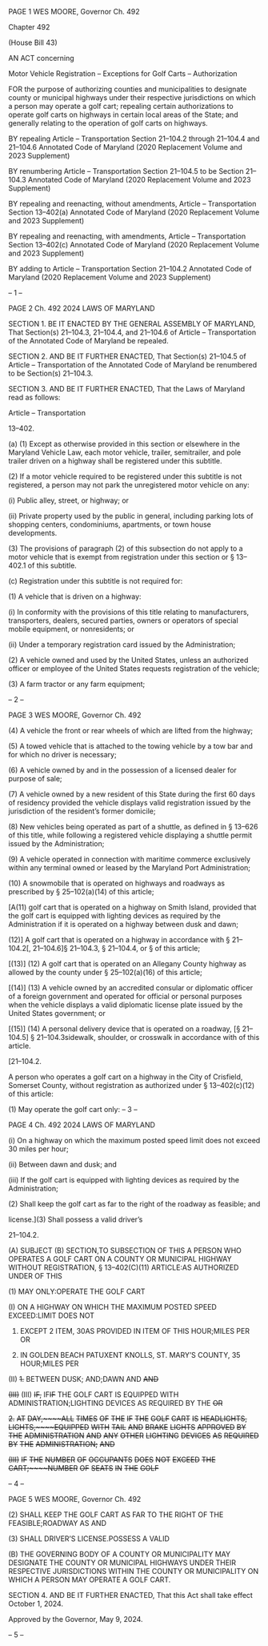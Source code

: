 PAGE 1
WES MOORE, Governor Ch. 492

Chapter 492

(House Bill 43)

AN ACT concerning

Motor Vehicle Registration – Exceptions for Golf Carts – Authorization

FOR the purpose of authorizing counties and municipalities to designate county or
municipal highways under their respective jurisdictions on which a person may
operate a golf cart; repealing certain authorizations to operate golf carts on highways
in certain local areas of the State; and generally relating to the operation of golf carts
on highways.

BY repealing
Article – Transportation
Section 21–104.2 through 21–104.4 and 21–104.6
Annotated Code of Maryland
(2020 Replacement Volume and 2023 Supplement)

BY renumbering
Article – Transportation
Section 21–104.5
to be Section 21–104.3
Annotated Code of Maryland
(2020 Replacement Volume and 2023 Supplement)

BY repealing and reenacting, without amendments,
Article – Transportation
Section 13–402(a)
Annotated Code of Maryland
(2020 Replacement Volume and 2023 Supplement)

BY repealing and reenacting, with amendments,
Article – Transportation
Section 13–402(c)
Annotated Code of Maryland
(2020 Replacement Volume and 2023 Supplement)

BY adding to
Article – Transportation
Section 21–104.2
Annotated Code of Maryland
(2020 Replacement Volume and 2023 Supplement)

– 1 –

PAGE 2
Ch. 492 2024 LAWS OF MARYLAND

SECTION 1. BE IT ENACTED BY THE GENERAL ASSEMBLY OF MARYLAND,
That Section(s) 21–104.3, 21–104.4, and 21–104.6 of Article – Transportation of the
Annotated Code of Maryland be repealed.

SECTION 2. AND BE IT FURTHER ENACTED, That Section(s) 21–104.5 of Article
– Transportation of the Annotated Code of Maryland be renumbered to be Section(s)
21–104.3.

SECTION 3. AND BE IT FURTHER ENACTED, That the Laws of Maryland read
as follows:

Article – Transportation

13–402.

(a) (1) Except as otherwise provided in this section or elsewhere in the
Maryland Vehicle Law, each motor vehicle, trailer, semitrailer, and pole trailer driven on
a highway shall be registered under this subtitle.

(2) If a motor vehicle required to be registered under this subtitle is not
registered, a person may not park the unregistered motor vehicle on any:

(i) Public alley, street, or highway; or

(ii) Private property used by the public in general, including parking
lots of shopping centers, condominiums, apartments, or town house developments.

(3) The provisions of paragraph (2) of this subsection do not apply to a
motor vehicle that is exempt from registration under this section or § 13–402.1 of this
subtitle.

(c) Registration under this subtitle is not required for:

(1) A vehicle that is driven on a highway:

(i) In conformity with the provisions of this title relating to
manufacturers, transporters, dealers, secured parties, owners or operators of special mobile
equipment, or nonresidents; or

(ii) Under a temporary registration card issued by the
Administration;

(2) A vehicle owned and used by the United States, unless an authorized
officer or employee of the United States requests registration of the vehicle;

(3) A farm tractor or any farm equipment;

– 2 –

PAGE 3
WES MOORE, Governor Ch. 492

(4) A vehicle the front or rear wheels of which are lifted from the highway;

(5) A towed vehicle that is attached to the towing vehicle by a tow bar and
for which no driver is necessary;

(6) A vehicle owned by and in the possession of a licensed dealer for purpose
of sale;

(7) A vehicle owned by a new resident of this State during the first 60 days
of residency provided the vehicle displays valid registration issued by the jurisdiction of the
resident’s former domicile;

(8) New vehicles being operated as part of a shuttle, as defined in § 13–626
of this title, while following a registered vehicle displaying a shuttle permit issued by the
Administration;

(9) A vehicle operated in connection with maritime commerce exclusively
within any terminal owned or leased by the Maryland Port Administration;

(10) A snowmobile that is operated on highways and roadways as prescribed
by § 25–102(a)(14) of this article;

[A(11) golf cart that is operated on a highway on Smith Island, provided
that the golf cart is equipped with lighting devices as required by the Administration if it
is operated on a highway between dusk and dawn;

(12)] A golf cart that is operated on a highway in accordance with §
21–104.2[, 21–104.6]§ 21–104.3, § 21–104.4, or § of this article;

[(13)] (12) A golf cart that is operated on an Allegany County highway as
allowed by the county under § 25–102(a)(16) of this article;

[(14)] (13) A vehicle owned by an accredited consular or diplomatic officer
of a foreign government and operated for official or personal purposes when the vehicle
displays a valid diplomatic license plate issued by the United States government; or

[(15)] (14) A personal delivery device that is operated on a roadway,
[§ 21–104.5] § 21–104.3sidewalk, shoulder, or crosswalk in accordance with of this article.

[21–104.2.

A person who operates a golf cart on a highway in the City of Crisfield, Somerset
County, without registration as authorized under § 13–402(c)(12) of this article:

(1) May operate the golf cart only:
– 3 –

PAGE 4
Ch. 492 2024 LAWS OF MARYLAND

(i) On a highway on which the maximum posted speed limit does
not exceed 30 miles per hour;

(ii) Between dawn and dusk; and

(iii) If the golf cart is equipped with lighting devices as required by
the Administration;

(2) Shall keep the golf cart as far to the right of the roadway as feasible;
and

license.](3) Shall possess a valid driver’s

21–104.2.

(A) SUBJECT (B) SECTION,TO SUBSECTION OF THIS A PERSON WHO
OPERATES A GOLF CART ON A COUNTY OR MUNICIPAL HIGHWAY WITHOUT
REGISTRATION, § 13–402(C)(11) ARTICLE:AS AUTHORIZED UNDER OF THIS

(1) MAY ONLY:OPERATE THE GOLF CART

(I) ON A HIGHWAY ON WHICH THE MAXIMUM POSTED SPEED
EXCEED:LIMIT DOES NOT

1. EXCEPT 2 ITEM, 30AS PROVIDED IN ITEM OF THIS
HOUR;MILES PER OR

2. IN GOLDEN BEACH PATUXENT KNOLLS, ST. MARY’S
COUNTY, 35 HOUR;MILES PER

(II) ~~1.~~ BETWEEN DUSK; AND;DAWN AND ~~AND~~

~~(III)~~ (III) ~~IF,~~ IF~~IF~~ THE GOLF CART IS EQUIPPED WITH
ADMINISTRATION;LIGHTING DEVICES AS REQUIRED BY THE ~~OR~~

~~2.~~ ~~AT~~ ~~DAY,~~~~ALL~~ ~~TIMES~~ ~~OF~~ ~~THE~~ ~~IF~~ ~~THE~~ ~~GOLF~~ ~~CART~~ ~~IS~~
~~HEADLIGHTS,~~ ~~LIGHTS,~~~~EQUIPPED~~ ~~WITH~~ ~~TAIL~~ ~~AND~~ ~~BRAKE~~ ~~LIGHTS~~ ~~APPROVED~~ ~~BY~~ ~~THE~~
~~ADMINISTRATION~~ ~~AND~~ ~~ANY~~ ~~OTHER~~ ~~LIGHTING~~ ~~DEVICES~~ ~~AS~~ ~~REQUIRED~~ ~~BY~~ ~~THE~~
~~ADMINISTRATION;~~ ~~AND~~

~~(III)~~ ~~IF~~ ~~THE~~ ~~NUMBER~~ ~~OF~~ ~~OCCUPANTS~~ ~~DOES~~ ~~NOT~~ ~~EXCEED~~ ~~THE~~
~~CART;~~~~NUMBER~~ ~~OF~~ ~~SEATS~~ ~~IN~~ ~~THE~~ ~~GOLF~~

– 4 –

PAGE 5
WES MOORE, Governor Ch. 492

(2) SHALL KEEP THE GOLF CART AS FAR TO THE RIGHT OF THE
FEASIBLE;ROADWAY AS AND

(3) SHALL DRIVER’S LICENSE.POSSESS A VALID

(B) THE GOVERNING BODY OF A COUNTY OR MUNICIPALITY MAY DESIGNATE
THE COUNTY OR MUNICIPAL HIGHWAYS UNDER THEIR RESPECTIVE JURISDICTIONS
WITHIN THE COUNTY OR MUNICIPALITY ON WHICH A PERSON MAY OPERATE A GOLF
CART.

SECTION 4. AND BE IT FURTHER ENACTED, That this Act shall take effect
October 1, 2024.

Approved by the Governor, May 9, 2024.

– 5 –